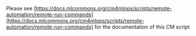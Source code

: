 Please see [https://docs.mlcommons.org/cm4mlops/scripts/remote-automation/remote-run-commands](https://docs.mlcommons.org/cm4mlops/scripts/remote-automation/remote-run-commands) for the documentation of this CM script
